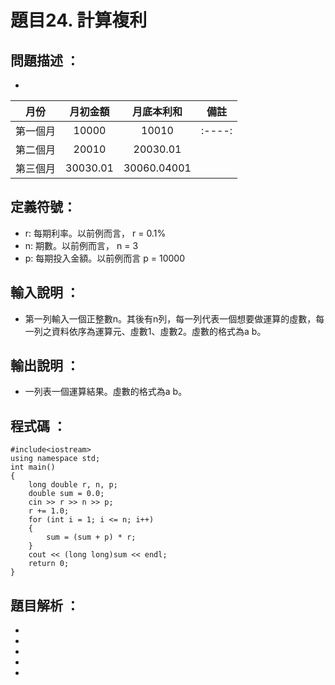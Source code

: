 # 題目24. 計算複利

## 問題描述 ：
*
|   月份  | 月初金額 | 月底本利和 | 備註 |
| :-----: | :-----: | :-------: | :--: |
| 第一個月 |  10000  | 	 10010   |:----:|
| 第二個月 |  20010  | 20030.01  |
| 第三個月 |30030.01 |30060.04001|
## 定義符號：

* r: 每期利率。以前例而言， r = 0.1%
* n: 期數。以前例而言， n = 3
* p: 每期投入金額。以前例而言 p = 10000

## 輸入說明 ：

* 第一列輸入一個正整數n。其後有n列，每一列代表一個想要做運算的虛數，每一列之資料依序為運算元、虛數1、虛數2。虛數的格式為a b。

## 輸出說明 ：

* 一列表一個運算結果。虛數的格式為a b。

## 程式碼 ：

    #include<iostream>    
    using namespace std;   
    int main()  
    {  
        long double r, n, p;  
        double sum = 0.0;
        cin >> r >> n >> p;  
        r += 1.0;  
        for (int i = 1; i <= n; i++) 
        {  
            sum = (sum + p) * r;  
        }  
        cout << (long long)sum << endl;    
        return 0;  
    }  
## 題目解析 ：

*  
*  
*  
*  
*  
